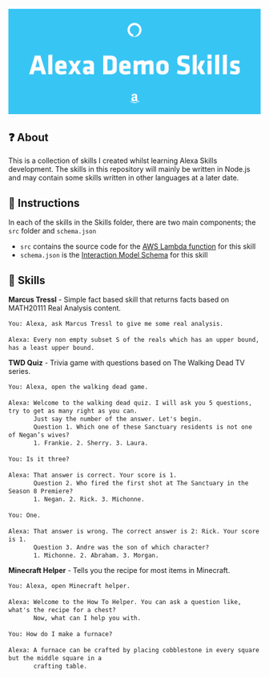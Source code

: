![](Assets/header.png)

## :question: About
This is a collection of skills I created whilst learning Alexa Skills development. The skills in this repository will mainly be written in Node.js and may contain some skills written in other languages at a later date.

## :page_facing_up: Instructions
In each of the skills in the Skills folder, there are two main components; the ``src`` folder and ``schema.json``
* ``src`` contains the source code for the [AWS Lambda function](https://aws.amazon.com/lambda/) for this skill
* ``schema.json`` is the [Interaction Model Schema](https://developer.amazon.com/docs/smapi/interaction-model-schema.html) for this skill

## :book: Skills
**Marcus Tressl** - Simple fact based skill that returns facts based on MATH20111 Real Analysis content.
```
You: Alexa, ask Marcus Tressl to give me some real analysis.

Alexa: Every non empty subset S of the reals which has an upper bound, has a least upper bound.
```

**TWD Quiz** - Trivia game with questions based on The Walking Dead TV series.
```
You: Alexa, open the walking dead game.

Alexa: Welcome to the walking dead quiz. I will ask you 5 questions, try to get as many right as you can.
       Just say the number of the answer. Let's begin.
       Question 1. Which one of these Sanctuary residents is not one of Negan’s wives?
       1. Frankie. 2. Sherry. 3. Laura.

You: Is it three?

Alexa: That answer is correct. Your score is 1.
       Question 2. Who fired the first shot at The Sanctuary in the Season 8 Premiere?
       1. Negan. 2. Rick. 3. Michonne.

You: One.

Alexa: That answer is wrong. The correct answer is 2: Rick. Your score is 1.
       Question 3. Andre was the son of which character?
       1. Michonne. 2. Abraham. 3. Morgan.
```

**Minecraft Helper** - Tells you the recipe for most items in Minecraft.
```
You: Alexa, open Minecraft helper.

Alexa: Welcome to the How To Helper. You can ask a question like, what's the recipe for a chest?
       Now, what can I help you with.
       
You: How do I make a furnace?

Alexa: A furnace can be crafted by placing cobblestone in every square but the middle square in a
       crafting table.
```
